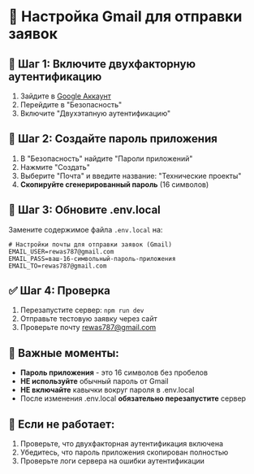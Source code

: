 # 📧 Настройка Gmail для отправки заявок

## 🔐 Шаг 1: Включите двухфакторную аутентификацию

1. Зайдите в [Google Аккаунт](https://myaccount.google.com/)
2. Перейдите в "Безопасность"
3. Включите "Двухэтапную аутентификацию"

## 🔑 Шаг 2: Создайте пароль приложения

1. В "Безопасность" найдите "Пароли приложений"
2. Нажмите "Создать"
3. Выберите "Почта" и введите название: "Технические проекты"
4. **Скопируйте сгенерированный пароль** (16 символов)

## 📝 Шаг 3: Обновите .env.local

Замените содержимое файла `.env.local` на:

```env
# Настройки почты для отправки заявок (Gmail)
EMAIL_USER=rewas787@gmail.com
EMAIL_PASS=ваш-16-символьный-пароль-приложения
EMAIL_TO=rewas787@gmail.com
```

## ✅ Шаг 4: Проверка

1. Перезапустите сервер: `npm run dev`
2. Отправьте тестовую заявку через сайт
3. Проверьте почту rewas787@gmail.com

## 🚨 Важные моменты:

- **Пароль приложения** - это 16 символов без пробелов
- **НЕ используйте** обычный пароль от Gmail
- **НЕ включайте** кавычки вокруг пароля в .env.local
- После изменения .env.local **обязательно перезапустите** сервер

## 🔧 Если не работает:

1. Проверьте, что двухфакторная аутентификация включена
2. Убедитесь, что пароль приложения скопирован полностью
3. Проверьте логи сервера на ошибки аутентификации
